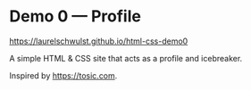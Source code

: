 # Demo 0 — Profile

https://laurelschwulst.github.io/html-css-demo0

A simple HTML & CSS site that acts as a profile and icebreaker.

Inspired by https://tosic.com.
